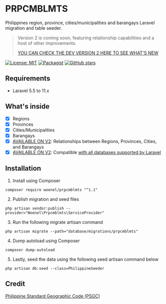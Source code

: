 # PRPCMBLMTS
Philippines region, province, cities/municipalities and barangays Laravel migration and table seeder.

> Version 2 is coming soon, featuring relationship capabilities and a host of other improvements.
>
> [YOU CAN CHECK THE DEV VERSION 2 HERE TO SEE WHAT'S NEW](https://github.com/woenel/prpcmblmts/tree/v2)

[![License: MIT](https://img.shields.io/badge/License-MIT-yellow.svg)](https://opensource.org/licenses/MIT)
[![Packagist](https://img.shields.io/packagist/dt/woenel/prpcmblmts.svg)](https://packagist.org/packages/woenel/prpcmblmts)
[![GitHub stars](https://img.shields.io/github/stars/woenel/prpcmblmts.svg)](https://github.com/woenel/prpcmblmts)

## Requirements
- Laravel 5.5 to 11.x

## What's inside
- [x] Regions
- [x] Provinces
- [x] Cities/Municipalities
- [x] Barangays
- [x] [AVAILABLE ON V2](https://github.com/woenel/prpcmblmts/tree/v2): Relationships between Regions, Provinces, Cities, and Barangays
- [x] [AVAILABLE ON V2](https://github.com/woenel/prpcmblmts/tree/v2): Compatible [with all databases supported by Laravel](https://laravel.com/docs/11.x/database#introduction)

## Installation
1. Install using Composer
```
composer require woenel/prpcmblmts "^1.1"
```
2. Publish migration and seed files
```
php artisan vendor:publish --provider="Woenel\Prpcmblmts\ServiceProvider"
```
3. Run the following migrate artisan command
```
php artisan migrate --path="database/migrations/prpcmblmts"
```
4. Dump autoload using Composer
```
composer dump-autoload
```
5. Lastly, seed the data using the following seed artisan command below
```
php artisan db:seed --class=PhilippineSeeder
```

## Credit
[Philippine Standard Geographic Code (PSGC)](https://psa.gov.ph/classification/psgc)
